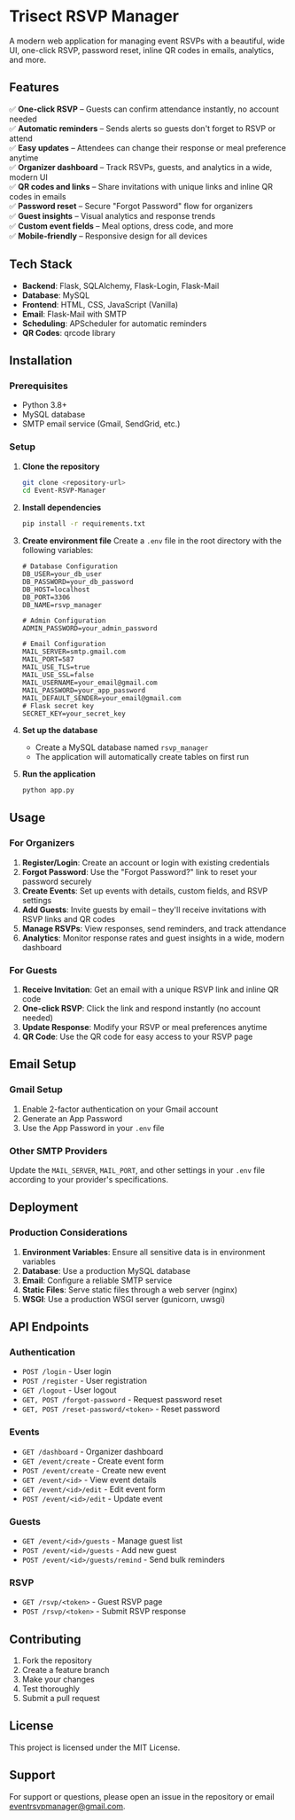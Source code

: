 # Trisect RSVP Manager

A modern web application for managing event RSVPs with a beautiful, wide UI, one-click RSVP, password reset, inline QR codes in emails, analytics, and more.

## Features

✅ **One-click RSVP** – Guests can confirm attendance instantly, no account needed  
✅ **Automatic reminders** – Sends alerts so guests don't forget to RSVP or attend  
✅ **Easy updates** – Attendees can change their response or meal preference anytime  
✅ **Organizer dashboard** – Track RSVPs, guests, and analytics in a wide, modern UI  
✅ **QR codes and links** – Share invitations with unique links and inline QR codes in emails  
✅ **Password reset** – Secure "Forgot Password" flow for organizers  
✅ **Guest insights** – Visual analytics and response trends  
✅ **Custom event fields** – Meal options, dress code, and more  
✅ **Mobile-friendly** – Responsive design for all devices

## Tech Stack

- **Backend**: Flask, SQLAlchemy, Flask-Login, Flask-Mail
- **Database**: MySQL
- **Frontend**: HTML, CSS, JavaScript (Vanilla)
- **Email**: Flask-Mail with SMTP
- **Scheduling**: APScheduler for automatic reminders
- **QR Codes**: qrcode library

## Installation

### Prerequisites

- Python 3.8+
- MySQL database
- SMTP email service (Gmail, SendGrid, etc.)

### Setup

1. **Clone the repository**
   ```bash
   git clone <repository-url>
   cd Event-RSVP-Manager
   ```

2. **Install dependencies**
   ```bash
   pip install -r requirements.txt
   ```

3. **Create environment file**
   Create a `.env` file in the root directory with the following variables:
   ```env
   # Database Configuration
   DB_USER=your_db_user
   DB_PASSWORD=your_db_password
   DB_HOST=localhost
   DB_PORT=3306
   DB_NAME=rsvp_manager

   # Admin Configuration
   ADMIN_PASSWORD=your_admin_password

   # Email Configuration
   MAIL_SERVER=smtp.gmail.com
   MAIL_PORT=587
   MAIL_USE_TLS=true
   MAIL_USE_SSL=false
   MAIL_USERNAME=your_email@gmail.com
   MAIL_PASSWORD=your_app_password
   MAIL_DEFAULT_SENDER=your_email@gmail.com
   # Flask secret key
   SECRET_KEY=your_secret_key
   ```

4. **Set up the database**
   - Create a MySQL database named `rsvp_manager`
   - The application will automatically create tables on first run

5. **Run the application**
   ```bash
   python app.py
   ```

## Usage

### For Organizers

1. **Register/Login**: Create an account or login with existing credentials
2. **Forgot Password**: Use the "Forgot Password?" link to reset your password securely
3. **Create Events**: Set up events with details, custom fields, and RSVP settings
4. **Add Guests**: Invite guests by email – they'll receive invitations with RSVP links and QR codes
5. **Manage RSVPs**: View responses, send reminders, and track attendance
6. **Analytics**: Monitor response rates and guest insights in a wide, modern dashboard

### For Guests

1. **Receive Invitation**: Get an email with a unique RSVP link and inline QR code
2. **One-click RSVP**: Click the link and respond instantly (no account needed)
3. **Update Response**: Modify your RSVP or meal preferences anytime
4. **QR Code**: Use the QR code for easy access to your RSVP page

## Email Setup

### Gmail Setup
1. Enable 2-factor authentication on your Gmail account
2. Generate an App Password
3. Use the App Password in your `.env` file

### Other SMTP Providers
Update the `MAIL_SERVER`, `MAIL_PORT`, and other settings in your `.env` file according to your provider's specifications.

## Deployment

### Production Considerations

1. **Environment Variables**: Ensure all sensitive data is in environment variables
2. **Database**: Use a production MySQL database
3. **Email**: Configure a reliable SMTP service
4. **Static Files**: Serve static files through a web server (nginx)
5. **WSGI**: Use a production WSGI server (gunicorn, uwsgi)

## API Endpoints

### Authentication
- `POST /login` - User login
- `POST /register` - User registration
- `GET /logout` - User logout
- `GET, POST /forgot-password` - Request password reset
- `GET, POST /reset-password/<token>` - Reset password

### Events
- `GET /dashboard` - Organizer dashboard
- `GET /event/create` - Create event form
- `POST /event/create` - Create new event
- `GET /event/<id>` - View event details
- `GET /event/<id>/edit` - Edit event form
- `POST /event/<id>/edit` - Update event

### Guests
- `GET /event/<id>/guests` - Manage guest list
- `POST /event/<id>/guests` - Add new guest
- `POST /event/<id>/guests/remind` - Send bulk reminders

### RSVP
- `GET /rsvp/<token>` - Guest RSVP page
- `POST /rsvp/<token>` - Submit RSVP response

## Contributing

1. Fork the repository
2. Create a feature branch
3. Make your changes
4. Test thoroughly
5. Submit a pull request

## License

This project is licensed under the MIT License.

## Support

For support or questions, please open an issue in the repository or email eventrsvpmanager@gmail.com.
